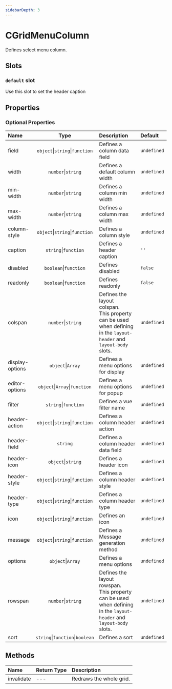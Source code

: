 ```yaml
---
sidebarDepth: 3
---
```


# CGridMenuColumn

Defines select menu column.

## Slots

<!-- SLOT_DEFAULT_START -->

### `default` slot

Use this slot to set the header caption

<!-- SLOT_DEFAULT_END -->

## Properties

<!-- PROPS_TABLE_START -->

### Optional Properties

| Name            |                  Type                   | Description                                                                                                            | Default     |
| :-------------- | :-------------------------------------: | :--------------------------------------------------------------------------------------------------------------------- | :---------- |
| field           | `object`&#124;`string`&#124;`function`  | Defines a column data field                                                                                            | `undefined` |
| width           |         `number`&#124;`string`          | Defines a default column width                                                                                         | `undefined` |
| min-width       |         `number`&#124;`string`          | Defines a column min width                                                                                             | `undefined` |
| max-width       |         `number`&#124;`string`          | Defines a column max width                                                                                             | `undefined` |
| column-style    | `object`&#124;`string`&#124;`function`  | Defines a column style                                                                                                 | `undefined` |
| caption         |        `string`&#124;`function`         | Defines a header caption                                                                                               | `''`        |
| disabled        |        `boolean`&#124;`function`        | Defines disabled                                                                                                       | `false`     |
| readonly        |        `boolean`&#124;`function`        | Defines readonly                                                                                                       | `false`     |
| colspan         |         `number`&#124;`string`          | Defines the layout colspan.<br>This property can be used when defining in the `layout-header` and `layout-body` slots. | `undefined` |
| display-options |          `object`&#124;`Array`          | Defines a menu options for display                                                                                     | `undefined` |
| editor-options  |  `object`&#124;`Array`&#124;`function`  | Defines a menu options for popup                                                                                       | `undefined` |
| filter          |        `string`&#124;`function`         | Defines a vue filter name                                                                                              | `undefined` |
| header-action   | `object`&#124;`string`&#124;`function`  | Defines a column header action                                                                                         | `undefined` |
| header-field    |                `string`                 | Defines a column header data field                                                                                     | `undefined` |
| header-icon     |         `object`&#124;`string`          | Defines a header icon                                                                                                  | `undefined` |
| header-style    | `object`&#124;`string`&#124;`function`  | Defines a column header style                                                                                          | `undefined` |
| header-type     | `object`&#124;`string`&#124;`function`  | Defines a column header type                                                                                           | `undefined` |
| icon            | `object`&#124;`string`&#124;`function`  | Defines an icon                                                                                                        | `undefined` |
| message         | `object`&#124;`string`&#124;`function`  | Defines a Message generation method                                                                                    | `undefined` |
| options         |          `object`&#124;`Array`          | Defines a menu options                                                                                                 | `undefined` |
| rowspan         |         `number`&#124;`string`          | Defines the layout rowspan.<br>This property can be used when defining in the `layout-header` and `layout-body` slots. | `undefined` |
| sort            | `string`&#124;`function`&#124;`boolean` | Defines a sort                                                                                                         | `undefined` |

<!-- PROPS_TABLE_END -->

## Methods

<!-- METHODS_TABLE_START -->

| Name       | Return Type | Description             |
| :--------- | :---------- | :---------------------- |
| invalidate | ---         | Redraws the whole grid. |

<!-- METHODS_TABLE_END -->

